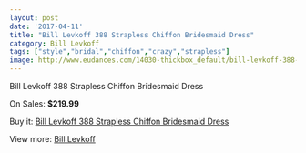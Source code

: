```yaml
---
layout: post
date: '2017-04-11'
title: "Bill Levkoff 388 Strapless Chiffon Bridesmaid Dress"
category: Bill Levkoff
tags: ["style","bridal","chiffon","crazy","strapless"]
image: http://www.eudances.com/14030-thickbox_default/bill-levkoff-388-strapless-chiffon-bridesmaid-dress.jpg
---
```

Bill Levkoff 388 Strapless Chiffon Bridesmaid Dress

On Sales: **$219.99**
<a href="https://www.eudances.com/en/bill-levkoff/4210-bill-levkoff-388-strapless-chiffon-bridesmaid-dress.html"><amp-img layout="responsive" width="600" height="600" src="//www.eudances.com/14030-thickbox_default/bill-levkoff-388-strapless-chiffon-bridesmaid-dress.jpg" alt="Bill Levkoff 388 Strapless Chiffon Bridesmaid Dress 0" /></a>
<a href="https://www.eudances.com/en/bill-levkoff/4210-bill-levkoff-388-strapless-chiffon-bridesmaid-dress.html"><amp-img layout="responsive" width="600" height="600" src="//www.eudances.com/14033-thickbox_default/bill-levkoff-388-strapless-chiffon-bridesmaid-dress.jpg" alt="Bill Levkoff 388 Strapless Chiffon Bridesmaid Dress 1" /></a>
<a href="https://www.eudances.com/en/bill-levkoff/4210-bill-levkoff-388-strapless-chiffon-bridesmaid-dress.html"><amp-img layout="responsive" width="600" height="600" src="//www.eudances.com/14032-thickbox_default/bill-levkoff-388-strapless-chiffon-bridesmaid-dress.jpg" alt="Bill Levkoff 388 Strapless Chiffon Bridesmaid Dress 2" /></a>
<a href="https://www.eudances.com/en/bill-levkoff/4210-bill-levkoff-388-strapless-chiffon-bridesmaid-dress.html"><amp-img layout="responsive" width="600" height="600" src="//www.eudances.com/14031-thickbox_default/bill-levkoff-388-strapless-chiffon-bridesmaid-dress.jpg" alt="Bill Levkoff 388 Strapless Chiffon Bridesmaid Dress 3" /></a>

Buy it: [Bill Levkoff 388 Strapless Chiffon Bridesmaid Dress](https://www.eudances.com/en/bill-levkoff/4210-bill-levkoff-388-strapless-chiffon-bridesmaid-dress.html "Bill Levkoff 388 Strapless Chiffon Bridesmaid Dress")

View more: [Bill Levkoff](https://www.eudances.com/en/57-bill-levkoff "Bill Levkoff")